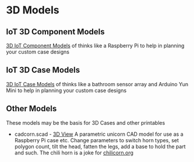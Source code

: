 # 3D Models

## IoT 3D Component Models
[3D IoT Component Models](/3d-models/3d-iot-component-models/README.md) of thinks like a Raspberry Pi to help in planning your custom case designs

## IoT 3D Case Models
[3D IoT Case Models](/3d-models/3d-iot-case-models/README.md)  of thinks like a bathroom sensor array and Arduino Yun Mini to help in planning your custom case designs

## Other Models
These models may be the basis for 3D Cases and other printables

* cadcorn.scad - [3D View](/3d-models/chilicorn-hipoly.stl) A parametric unicorn CAD model for use as a Raspberry Pi case etc. Change parameters to switch horn types, set polygon count, tilt the head, fatten the legs, add a base to hold the part and such. The chili horn is a joke for [chilicorn.org](http://chilicorn.org)
